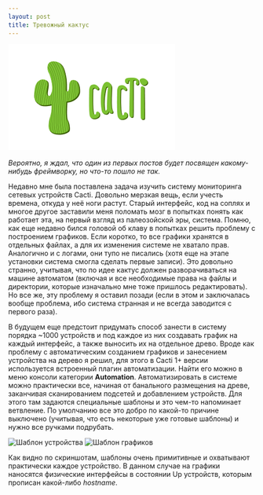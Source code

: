 ```yaml
---
layout: post
title: Тревожный кактус
---
```


![Cacti](/images/cacti.png)

*Вероятно, я ждал, что один из первых постов будет посвящен какому-нибудь фреймворку, но что-то пошло не так.*

Недавно мне была поставлена задача изучить систему мониторинга сетевых устройств Cacti. Довольно мерзкая вещь, если учесть времена, откуда у неё ноги растут. Старый интерфейс, код на соплях и многое другое заставили меня поломать мозг в попытках понять как работает эта, на первый взгляд из палеозойской эры, система. Помню, как еще недавно бился головой об клаву в попытках решить проблему с построением графиков. Если коротко, то все графики хранятся в отдельных файлах, а для их изменения системе не хватало прав. Аналогично и с логами, они тупо не писались (хотя еще на этапе установки система смогла сделать первые записи). Это довольно странно, учитывая, что по идее кактус должен разворачиваться на машине автоматом (включая и все необходимые права на файлы и директории, которые изначально мне тоже пришлось редактировать). Но все же, эту проблему я оставил позади (если в этом и заключалась вообще проблема, ибо система странная и не всегда заводится с первого раза).

В будущем еще предстоит придумать способ занести в систему порядка ~1000 устройств и под каждое из них создавать график на каждый интерфейс, а также выносить их на отдельное древо. Вроде как проблему с автоматическим созданием графиков и занесением устройства на дерево я решил, для этого в Cacti 1+ версии используется встроенный плагин автоматизации. Найти его можно в меню консоли категории __Automation__. Автоматизировать в системе можно практически все, начиная от банального размещения на древе, заканчивая сканированием подсетей и добавлением устройств. Для этого там задаются специальные шаблоны и это чем-то напоминает ветвление. По умолчанию все это добро по какой-то причине выключено (учитывая, что есть некоторые уже готовые шаблоны) и нужно все ручками подрубать.

![Шаблон устройства](/images/cacti_thresholds_1.png)
![Шаблон графиков](/images/cacti_thresholds_2.png)

Как видно по скриншотам, шаблоны очень примитивные и охватывают практически каждое устройство. В данном случае на графики наносятся физические интерфейсы в состоянии Up устройств, которым прописан какой-либо *hostname*.


